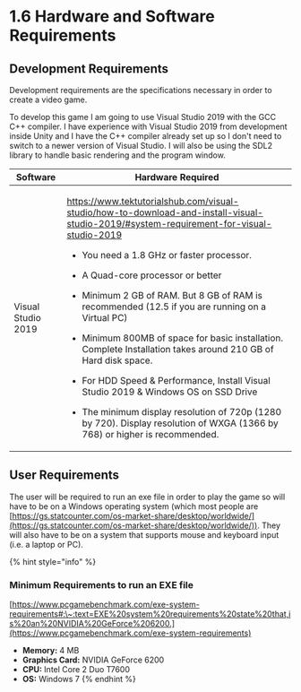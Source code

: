 # 1.6 Hardware and Software Requirements

## Development Requirements

Development requirements are the specifications necessary in order to create a video game.

To develop this game I am going to use Visual Studio 2019 with the GCC C++ compiler. I have experience with Visual Studio 2019 from development inside Unity and I have the C++ compiler already set up so I don't need to switch to a newer version of Visual Studio. I will also be using the SDL2 library to handle basic rendering and the program window.

| Software           | Hardware Required                                                                                                                                                                                                                                                                                                                                                                                                                                                                                                                                                                                                                                                                                                                                                                                                                                                                                                  |
| ------------------ | ------------------------------------------------------------------------------------------------------------------------------------------------------------------------------------------------------------------------------------------------------------------------------------------------------------------------------------------------------------------------------------------------------------------------------------------------------------------------------------------------------------------------------------------------------------------------------------------------------------------------------------------------------------------------------------------------------------------------------------------------------------------------------------------------------------------------------------------------------------------------------------------------------------------ |
| Visual Studio 2019 | <p><a href="https://www.tektutorialshub.com/visual-studio/how-to-download-and-install-visual-studio-2019/#system-requirement-for-visual-studio-2019">https://www.tektutorialshub.com/visual-studio/how-to-download-and-install-visual-studio-2019/#system-requirement-for-visual-studio-2019</a></p><ul><li>You need a 1.8 GHz or faster processor.</li></ul><ul><li>A Quad-core processor or better</li></ul><ul><li>Minimum 2 GB of RAM. But 8 GB of RAM is recommended (12.5 if you are running on a Virtual PC)</li></ul><ul><li>Minimum 800MB of space for basic installation. Complete Installation takes around 210 GB of Hard disk space.</li></ul><ul><li>For HDD Speed &#x26; Performance, Install Visual Studio 2019 &#x26; Windows OS on SSD Drive</li></ul><ul><li>The minimum display resolution of 720p (1280 by 720). Display resolution of WXGA (1366 by 768) or higher is recommended.</li></ul> |

## User Requirements

The user will be required to run an exe file in order to play the game so will have to be on a Windows operating system (which most people are [https://gs.statcounter.com/os-market-share/desktop/worldwide/](https://gs.statcounter.com/os-market-share/desktop/worldwide/)). They will also have to be on a system that supports mouse and keyboard input (i.e. a laptop or PC).

{% hint style="info" %}
### Minimum Requirements to run an EXE file



[https://www.pcgamebenchmark.com/exe-system-requirements#:\~:text=EXE%20system%20requirements%20state%20that,is%20an%20NVIDIA%20GeForce%206200.](https://www.pcgamebenchmark.com/exe-system-requirements)



* **Memory:** 4 MB
* **Graphics Card:** NVIDIA GeForce 6200
* **CPU:** Intel Core 2 Duo T7600
* **OS:** Windows 7
{% endhint %}
